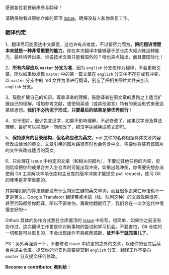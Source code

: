 感谢各位老铁前来参与翻译！

请确保你看过原始仓库的置顶 [issue](https://github.com/labuladong/fucking-algorithm/issues/9)，确保没有人和你重复工作。

### 翻译约定

1、翻译尽可能表达中文原意，这也许有点难度，不过要尽力而为，**把问题讲清楚本来就是一种非常重要的能力**，你在本次翻译中能够基于原仓库大幅训练这种能力，最终培养出来。谁说技术文章只能看国外的？咱也来点输出，而且要国际化！

2、**所有内容应以 `master` 分支为准**，因为 `english` 分支仅作为翻译，不会更新文章。所以如果你发现 `master` 中的某一篇文章在 `english` 分支中不存在或有冲突，以 `master` 分支中的 md 文件为准进行翻译，别忘了把相关图片文件夹加入 `english` 分支。

3、鼓励扩展自己的知识。尊重译者的理解，鼓励译者在原文章的思路之上适当扩展自己的理解，增加参考文献，或使用英语（或其他语言）特有的表达形式来表达某些思想。**我们不必拘泥于形式，只要最后的结果足够优秀就行**！

4、对于图片，很少包含汉字，如果不影响理解，不必修改了。如果汉字涉及算法理解，最好可以把图片一同修改了，把汉字抹掉换成英文即可。

5、**保持原有的目录结构，但名称应改为英文**，md 文件的名称根据具体文章内容修改成恰当的英文，文章引用的图片路径有时也会包含中文，需要你将装有该图片的文件夹改成适当的英文。

6、只处理在 issue 中约定的文章（和相关的图片），不要动其他任何的内容，否则后续把你的成果合并入主仓库时可能出现冲突。如果出现冲突，你需要先想办法使用 Git 工具解决本地仓库和主仓库的版本冲突才能提交 pull request，练习 Git 的使用是非常重要的。

其实咱们刷的算法题都没有什么特别生僻的英文单词，而且很多歪果仁母语也不一定是英文。Google Translator 翻译带点术语（栈、队列这种）的文章效果很差，甚至代码都给你翻译，所以不要害怕，勇敢地翻就行了，我们会在一次次迭代中慢慢变好的～

Github 具体的协作方式我在仓库置顶的 [issue](https://github.com/labuladong/fucking-algorithm/issues/9) 中有写，很简单，如果你之前没有协作过，这次翻译工作更是你对新事物的尝试和学习机会。不要害怕，Git 仓库的一切都是可以恢复的，不会出现操作不熟练而搞砸，**放开手干就完事儿了**。

PS：另外再强调一下，不要修改 issue 中约定的之外的文章，以便你的仓库后续合并进主仓库，提交你的分支也需要提交到 `english` 分支，翻译工作不要向 `master` 分支提交任何修改。

**Become a contributor, 奥利给**！